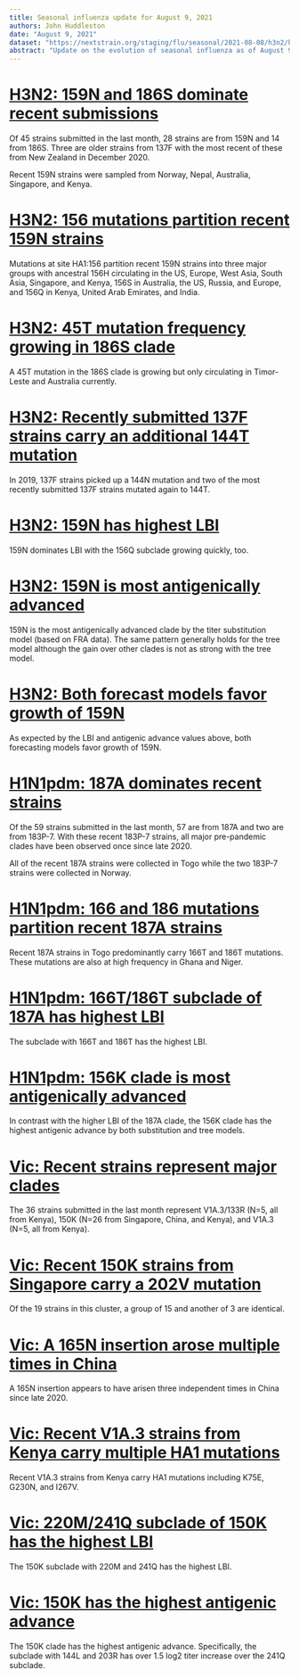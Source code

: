 ```yaml
---
title: Seasonal influenza update for August 9, 2021
authors: John Huddleston
date: "August 9, 2021"
dataset: "https://nextstrain.org/staging/flu/seasonal/2021-08-08/h3n2/ha/2y?d=tree,map&f_recency=last%20month&p=grid"
abstract: "Update on the evolution of seasonal influenza as of August 9, 2021."
---
```


# [H3N2: 159N and 186S dominate recent submissions](https://nextstrain.org/staging/flu/seasonal/2021-08-08/h3n2/ha/2y?d=tree,map&f_recency=last%20month&p=grid)

Of 45 strains submitted in the last month, 28 strains are from 159N and 14 from 186S. Three are older strains from 137F with the most recent of these from New Zealand in December 2020.

Recent 159N strains were sampled from Norway, Nepal, Australia, Singapore, and Kenya.

# [H3N2: 156 mutations partition recent 159N strains](https://nextstrain.org/staging/flu/seasonal/2021-08-08/h3n2/ha/2y?c=gt-HA1_156&d=tree,map&label=clade:A1b/159N&p=grid)

Mutations at site HA1:156 partition recent 159N strains into three major groups with ancestral 156H circulating in the US, Europe, West Asia, South Asia, Singapore, and Kenya, 156S in Australia, the US, Russia, and Europe, and 156Q in Kenya, United Arab Emirates, and India.

# [H3N2: 45T mutation frequency growing in 186S clade](https://nextstrain.org/staging/flu/seasonal/2021-08-08/h3n2/ha/2y?c=gt-HA1_45&d=tree,map&label=clade:A1b/186S&p=grid)

A 45T mutation in the 186S clade is growing but only circulating in Timor-Leste and Australia currently.

# [H3N2: Recently submitted 137F strains carry an additional 144T mutation](https://nextstrain.org/staging/flu/seasonal/2021-08-08/h3n2/ha/2y?c=gt-HA1_144&d=tree,map&f_recency=last%20month&label=clade:A1b/137F&p=grid)

In 2019, 137F strains picked up a 144N mutation and two of the most recently submitted 137F strains mutated again to 144T.

# [H3N2: 159N has highest LBI](https://nextstrain.org/staging/flu/seasonal/2021-08-08/h3n2/ha/2y?c=lbi&d=tree&l=scatter&p=full)

159N dominates LBI with the 156Q subclade growing quickly, too.

# [H3N2: 159N is most antigenically advanced](https://nextstrain.org/staging/flu/seasonal/2021-08-08/h3n2/ha/2y?d=tree&l=scatter&p=full&scatterY=cTiterSub)

159N is the most antigenically advanced clade by the titer substitution model (based on FRA data). The same pattern generally holds for the tree model although the gain over other clades is not as strong with the tree model.

# [H3N2: Both forecast models favor growth of 159N](https://nextstrain.org/staging/flu/seasonal/2021-08-08/h3n2/ha/2y?d=tree&l=scatter&p=full&scatterX=weighted_distance_to_future_by_cTiter_x-ne_star&scatterY=weighted_distance_to_future_by_ne_star-lbi)

As expected by the LBI and antigenic advance values above, both forecasting models favor growth of 159N.

# [H1N1pdm: 187A dominates recent strains](https://nextstrain.org/staging/flu/seasonal/2021-08-08/h1n1pdm/ha/2y?d=tree,map&f_recency=last%20month&p=grid)

Of the 59 strains submitted in the last month, 57 are from 187A and two are from 183P-7. With these recent 183P-7 strains, all major pre-pandemic clades have been observed once since late 2020.

All of the recent 187A strains were collected in Togo while the two 183P-7 strains were collected in Norway.

# [H1N1pdm: 166 and 186 mutations partition recent 187A strains](https://nextstrain.org/staging/flu/seasonal/2021-08-08/h1n1pdm/ha/2y?c=gt-HA1_166,186,232&d=tree,map&dmin=2020-09-25&label=clade:6b1.A/187A&p=grid)

Recent 187A strains in Togo predominantly carry 166T and 186T mutations. These mutations are also at high frequency in Ghana and Niger.

# [H1N1pdm: 166T/186T subclade of 187A has highest LBI](https://nextstrain.org/staging/flu/seasonal/2021-08-08/h1n1pdm/ha/2y?branchLabel=aa&c=lbi&d=tree&label=clade:6b1.A/187A&m=div&p=full)

The subclade with 166T and 186T has the highest LBI.

# [H1N1pdm: 156K clade is most antigenically advanced](https://nextstrain.org/staging/flu/seasonal/2021-08-08/h1n1pdm/ha/2y?branchLabel=aa&d=tree&l=scatter&m=div&p=full&scatterX=num_date&scatterY=cTiterSub)

In contrast with the higher LBI of the 187A clade, the 156K clade has the highest antigenic advance by both substitution and tree models.

# [Vic: Recent strains represent major clades](https://nextstrain.org/staging/flu/seasonal/2021-08-08/vic/ha/2y?d=tree,map&f_recency=last%20month&label=clade:V1A.3&p=grid)

The 36 strains submitted in the last month represent V1A.3/133R (N=5, all from Kenya), 150K (N=26 from Singapore, China, and Kenya), and V1A.3 (N=5, all from Kenya).

# [Vic: Recent 150K strains from Singapore carry a 202V mutation](https://nextstrain.org/staging/flu/seasonal/2021-08-08/vic/ha/2y?branchLabel=aa&c=gt-HA1_202&d=tree,map&f_recency=last%20month&gt=HA1.144L&m=div&p=grid)

Of the 19 strains in this cluster, a group of 15 and another of 3 are identical.

# [Vic: A 165N insertion arose multiple times in China](https://nextstrain.org/staging/flu/seasonal/2021-08-08/vic/ha/2y?d=tree,map&branchLabel=aa&c=gt-HA1_165&f_recency=last%20month&gt=HA1.122Q&p=grid)

A 165N insertion appears to have arisen three independent times in China since late 2020.

# [Vic: Recent V1A.3 strains from Kenya carry multiple HA1 mutations](https://nextstrain.org/staging/flu/seasonal/2021-08-08/vic/ha/2y?branchLabel=aa&d=tree,map&f_recency=last%20month&gt=HA1.75E&m=div&p=grid)

Recent V1A.3 strains from Kenya carry HA1 mutations including K75E, G230N, and I267V.

# [Vic: 220M/241Q subclade of 150K has the highest LBI](https://nextstrain.org/staging/flu/seasonal/2021-08-08/vic/ha/2y?c=lbi&d=tree&l=scatter&m=div&p=full&scatterX=num_date)

The 150K subclade with 220M and 241Q has the highest LBI.

# [Vic: 150K has the highest antigenic advance](https://nextstrain.org/staging/flu/seasonal/2021-08-08/vic/ha/2y?d=tree&l=scatter&label=clade:V1A.3/150K&p=full&scatterY=cTiterSub)

The 150K clade has the highest antigenic advance. Specifically, the subclade with 144L and 203R has over 1.5 log2 titer increase over the 241Q subclade.
